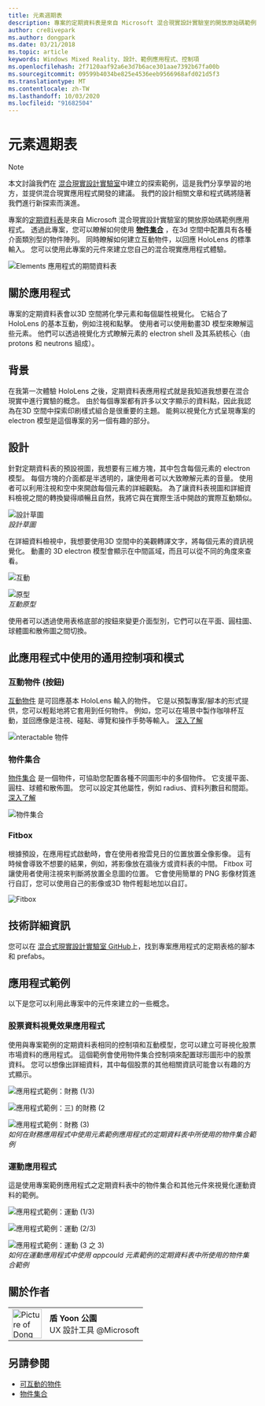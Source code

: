 ```yaml
---
title: 元素週期表
description: 專案的定期資料表是來自 Microsoft 混合現實設計實驗室的開放原始碼範例應用程式，您可以在其中學習如何使用物件集合，在3D 空間中設定物件陣列，以及各種表面類型。
author: cre8ivepark
ms.author: dongpark
ms.date: 03/21/2018
ms.topic: article
keywords: Windows Mixed Reality、設計、範例應用程式、控制項
ms.openlocfilehash: 2f7120aaf92a6e3d7b6ace301aae7392b67fa00b
ms.sourcegitcommit: 09599b4034be825e4536eeb9566968afd021d5f3
ms.translationtype: MT
ms.contentlocale: zh-TW
ms.lasthandoff: 10/03/2020
ms.locfileid: "91682504"
---
```

# <a name="periodic-table-of-the-elements"></a>元素週期表

>[!NOTE]
>本文討論我們在 [混合現實設計實驗室](https://github.com/Microsoft/MRDesignLabs_Unity)中建立的探索範例，這是我們分享學習的地方，並提供混合現實應用程式開發的建議。 我們的設計相關文章和程式碼將隨著我們進行新探索而演進。

專案的[定期資料表](https://github.com/Microsoft/MRDesignLabs_Unity_PeriodicTable)是來自 Microsoft 混合現實設計實驗室的開放原始碼範例應用程式。 透過此專案，您可以瞭解如何使用 **[物件集合](../../design/object-collection.md)** ，在3d 空間中配置具有各種介面類別型的物件陣列。 同時瞭解如何建立互動物件，以回應 HoloLens 的標準輸入。 您可以使用此專案的元件來建立您自己的混合現實應用程式體驗。

![Elements 應用程式的期間資料表](images/640px-periodictable-hero.jpg)

## <a name="about-the-app"></a>關於應用程式

專案的定期資料表會以3D 空間將化學元素和每個屬性視覺化。 它結合了 HoloLens 的基本互動，例如注視和點擊。 使用者可以使用動畫3D 模型來瞭解這些元素。 他們可以透過視覺化方式瞭解元素的 electron shell 及其系統核心（由 protons 和 neutrons 組成）。

## <a name="background"></a>背景

在我第一次體驗 HoloLens 之後，定期資料表應用程式就是我知道我想要在混合現實中進行實驗的概念。 由於每個專案都有許多以文字顯示的資料點，因此我認為在3D 空間中探索印刷樣式組合是很重要的主題。 能夠以視覺化方式呈現專案的 electron 模型是這個專案的另一個有趣的部分。

## <a name="design"></a>設計

針對定期資料表的預設視圖，我想要有三維方塊，其中包含每個元素的 electron 模型。 每個方塊的介面都是半透明的，讓使用者可以大致瞭解元素的音量。 使用者可以利用注視和空中來開啟每個元素的詳細觀點。 為了讓資料表視圖和詳細資料檢視之間的轉換變得順暢且自然，我將它與在實際生活中開啟的實際互動類似。

![設計草圖](images/640px-sketch20170406.jpg)<br>
*設計草圖*

在詳細資料檢視中，我想要使用3D 空間中的美觀轉譯文字，將每個元素的資訊視覺化。 動畫的 3D electron 模型會顯示在中間區域，而且可以從不同的角度來查看。

![互動](images/640px-periodictable-interaction.jpg)

![原型](images/640px-periodictable-prototypes.jpg)<br>
*互動原型*

使用者可以透過使用表格底部的按鈕來變更介面型別，它們可以在平面、圓柱圖、球體圖和散佈圖之間切換。

## <a name="common-controls-and-patterns-used-in-this-app"></a>此應用程式中使用的通用控制項和模式

### <a name="interactable-object-button"></a>互動物件 (按鈕) 

[互動物件](../../design/interactable-object.md) 是可回應基本 HoloLens 輸入的物件。 它是以預製專案/腳本的形式提供，您可以輕鬆地將它套用到任何物件。 例如，您可以在場景中製作咖啡杯互動，並回應像是注視、碰點、導覽和操作手勢等輸入。 [深入了解](../../design/interactable-object.md)

![nteractable 物件](images/640px-periodictable-interactableobject.jpg)

### <a name="object-collection"></a>物件集合

[物件集合](../../design/object-collection.md) 是一個物件，可協助您配置各種不同圖形中的多個物件。 它支援平面、圓柱、球體和散佈圖。 您可以設定其他屬性，例如 radius、資料列數目和間距。 [深入了解](../../design/object-collection.md)

![物件集合](images/640px-periodictable-collections.jpg)

### <a name="fitbox"></a>Fitbox

根據預設，在應用程式啟動時，會在使用者撥雲見日的位置放置全像影像。 這有時候會導致不想要的結果，例如，將影像放在牆後方或資料表的中間。 Fitbox 可讓使用者使用注視來判斷將放置全息圖的位置。 它會使用簡單的 PNG 影像材質進行自訂，您可以使用自己的影像或3D 物件輕鬆地加以自訂。

![Fitbox](../../design/images/450px-periodictable-fitbox.jpg)

## <a name="technical-details"></a>技術詳細資訊

您可以在 [混合式現實設計實驗室 GitHub](https://github.com/Microsoft/MRDesignLabs_Unity_PeriodicTable)上，找到專案應用程式的定期表格的腳本和 prefabs。

## <a name="application-examples"></a>應用程式範例

以下是您可以利用此專案中的元件來建立的一些概念。

### <a name="stock-data-visualization-app"></a>股票資料視覺效果應用程式

使用與專案範例的定期資料表相同的控制項和互動模型，您可以建立可哥視化股票市場資料的應用程式。 這個範例會使用物件集合控制項來配置球形圖形中的股票資料。 您可以想像出詳細資料，其中每個股票的其他相關資訊可能會以有趣的方式顯示。

![應用程式範例：財務 (1/3) ](images/640px-periodictable-applicationexamples-finance1.jpg)

![應用程式範例：三) 的財務 (2](images/640px-periodictable-applicationexamples-finance2.jpg)

![應用程式範例：財務 (3) ](images/640px-periodictable-applicationexamples-finance3.jpg)<br>
*如何在財務應用程式中使用元素範例應用程式的定期資料表中所使用的物件集合範例*

### <a name="sports-app"></a>運動應用程式

這是使用專案範例應用程式之定期資料表中的物件集合和其他元件來視覺化運動資料的範例。

![應用程式範例：運動 (1/3) ](images/640px-periodictable-applicationexamples-sports0.jpg)

![應用程式範例：運動 (2/3) ](images/640px-periodictable-applicationexamples-sports1.jpg)

![應用程式範例：運動 (3 之 3) ](images/640px-periodictable-applicationexamples-sports3.jpg)<br>
*如何在運動應用程式中使用 appcould 元素範例的定期資料表中所使用的物件集合範例*

## <a name="about-the-author"></a>關於作者

<table style="border-collapse:collapse" padding-left="0px">
<tr>
<td style="border-style: none" width="60px"><img alt="Picture of Dong Yoon Park" width="60" height="60" src="images/dongyoonpark.jpg"></td>
<td style="border-style: none"><b>盾 Yoon 公園</b><br>UX 設計工具 @Microsoft</td>
</tr>
</table>

## <a name="see-also"></a>另請參閱

* [可互動的物件](../../design/interactable-object.md)
* [物件集合](../../design/object-collection.md)
